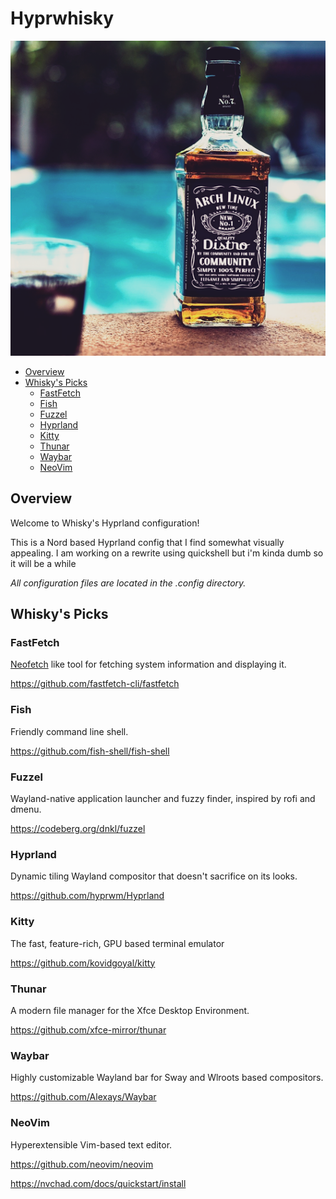 # Hyprwhisky

![image](.assets/archwhiskey.png)

<!-- vim-markdown-toc GFM -->

* [Overview](#overview)
* [Whisky's Picks](#whiskys-picks)
  * [FastFetch](#fastfetch)
  * [Fish](#fish)
  * [Fuzzel](#fuzzel)
  * [Hyprland](#hyprland)
  * [Kitty](#kitty)
  * [Thunar](#thunar)
  * [Waybar](#waybar)
  * [NeoVim](#neovim)

<!-- vim-markdown-toc -->
## Overview

Welcome to Whisky's Hyprland configuration!

This is a Nord based Hyprland config that I find somewhat visually appealing. 
I am working on a rewrite using quickshell but i'm kinda dumb so it will be a while

*All configuration files are located in the .config directory.*

## Whisky's Picks

### FastFetch

[Neofetch](https://github.com/dylanaraps/neofetch) like tool for fetching system information and displaying it.

<https://github.com/fastfetch-cli/fastfetch>

### Fish

Friendly command line shell.

<https://github.com/fish-shell/fish-shell>

### Fuzzel

Wayland-native application launcher and fuzzy finder, inspired by rofi and dmenu.

<https://codeberg.org/dnkl/fuzzel>

### Hyprland

Dynamic tiling Wayland compositor that doesn't sacrifice on its looks.

<https://github.com/hyprwm/Hyprland>

### Kitty

The fast, feature-rich, GPU based terminal emulator

<https://github.com/kovidgoyal/kitty>

### Thunar

A modern file manager for the Xfce Desktop Environment.

<https://github.com/xfce-mirror/thunar>

### Waybar

Highly customizable Wayland bar for Sway and Wlroots based compositors.

<https://github.com/Alexays/Waybar>

### NeoVim

Hyperextensible Vim-based text editor.

<https://github.com/neovim/neovim>

<https://nvchad.com/docs/quickstart/install>

